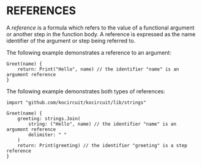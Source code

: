 # REFERENCES

A _reference_ is a formula which refers to the value of a functional
argument or another step in the function body. A reference is 
expressed as the name identifier of the argument or step being
referred to.

The following example demonstrates a reference to an argument:

	Greet(name) {
		return: Print("Hello", name) // the identifier "name" is an argument reference
	}

The following example demonstrates both types of references:

	import "github.com/kocircuit/kocircuit/lib/strings"

	Greet(name) {
		greeting: strings.Join(
			string: ("Hello", name) // the identifier "name" is an argument reference
			delimiter: " "
		)
		return: Print(greeting) // the identifier "greeting" is a step reference
	}
